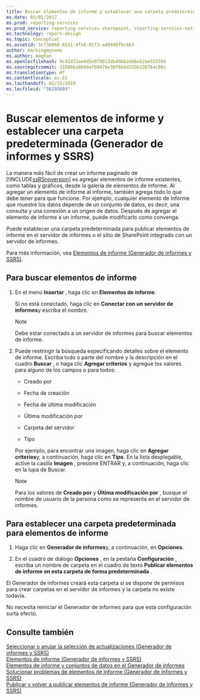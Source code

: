 ```yaml
---
title: Buscar elementos de informe y establecer una carpeta predeterminada (Generador de informes y SSRS) | Microsoft Docs
ms.date: 03/01/2017
ms.prod: reporting-services
ms.prod_service: reporting-services-sharepoint, reporting-services-native
ms.technology: report-design
ms.topic: conceptual
ms.assetid: 5cf38068-65d1-4fe8-81f3-a404d8fbc663
author: markingmyname
ms.author: maghan
ms.openlocfilehash: 9c42d33ae4d5e979013db49bb2d46eb2ae92556b
ms.sourcegitcommit: 31800ba0bb0af09476e38f6b4d155b136764c06c
ms.translationtype: HT
ms.contentlocale: es-ES
ms.lasthandoff: 02/15/2019
ms.locfileid: "56293693"
---
```

# <a name="browse-for-report-parts-and-set-a-default-folder-report-builder-and-ssrs"></a>Buscar elementos de informe y establecer una carpeta predeterminada (Generador de informes y SSRS)
La manera más fácil de crear un informe paginado de [!INCLUDE[ssRSnoversion](../../includes/ssrsnoversion-md.md)] es agregar elementos de informe existentes, como tablas y gráficos, desde la galería de elementos de informe. Al agregar un elemento de informe al informe, también agrega todo lo que debe tener para que funcione. Por ejemplo, cualquier elemento de informe que muestre los datos depende de un conjunto de datos, es decir, una consulta y una conexión a un origen de datos. Después de agregar el elemento de informe a un informe, puede modificarlo como convenga.  
  
 Puede establecer una carpeta predeterminada para publicar elementos de informe en el servidor de informes o el sitio de SharePoint integrado con un servidor de informes.  
  
 Para más información, vea [Elementos de informe &#40;Generador de informes y SSRS&#41;](../../reporting-services/report-design/report-parts-report-builder-and-ssrs.md).  
  
## <a name="to-browse-for-report-parts"></a>Para buscar elementos de informe  
  
1.  En el menú **Insertar** , haga clic en **Elementos de informe**.  
  
     Si no está conectado, haga clic en **Conectar con un servidor de informes**y escriba el nombre.  
  
    > [!NOTE]  
    >  Debe estar conectado a un servidor de informes para buscar elementos de informe.  
  
2.  Puede restringir la búsqueda especificando detalles sobre el elemento de informe. Escriba todo o parte del nombre y la descripción en el cuadro **Buscar** , o haga clic **Agregar criterios** y agregue los valores para alguno de los campos o para todos:  
  
    -   Creado por  
  
    -   Fecha de creación  
  
    -   Fecha de última modificación  
  
    -   Última modificación por  
  
    -   Carpeta del servidor  
  
    -   Tipo  
  
     Por ejemplo, para encontrar una imagen, haga clic en **Agregar criterios**y, a continuación, haga clic en **Tipo**. En la lista desplegable, active la casilla **Imagen** , presione ENTRAR y, a continuación, haga clic en la lupa de Buscar.  
  
    > [!NOTE]  
    >  Para los valores de **Creado por** y **Última modificación por** , busque el nombre de usuario de la persona como se representa en el servidor de informes.  
  
## <a name="to-set-a-default-folder-for-report-parts"></a>Para establecer una carpeta predeterminada para elementos de informe  
  
1.  Haga clic en **Generador de informes**y, a continuación, en **Opciones**.  
  
2.  En el cuadro de diálogo **Opciones** , en la pestaña **Configuración** , escriba un nombre de carpeta en el cuadro de texto **Publicar elementos de informe en esta carpeta de forma predeterminada** .  
  
 El Generador de informes creará esta carpeta si se dispone de permisos para crear carpetas en el servidor de informes y la carpeta no existe todavía.  
  
 No necesita reiniciar el Generador de informes para que esta configuración surta efecto.  
  
## <a name="see-also"></a>Consulte también  
 [Seleccionar o anular la selección de actualizaciones (Generador de informes y SSRS)](https://msdn.microsoft.com/9c69792d-d7c4-453b-ae2f-6d2d071d8606)   
 [Elementos de informe &#40;Generador de informes y SSRS&#41;](../../reporting-services/report-design/report-parts-report-builder-and-ssrs.md)   
 [Elementos de informe y conjuntos de datos en el Generador de informes](../../reporting-services/report-data/report-parts-and-datasets-in-report-builder.md)   
 [Solucionar problemas de elementos de informe (Generador de informes y SSRS)](https://msdn.microsoft.com/d9fe1932-46e7-421b-a8a9-4c54d9576e94)   
 [Publicar y volver a publicar elementos de informe &#40;Generador de informes y SSRS&#41;](../../reporting-services/report-design/publish-and-republish-report-parts-report-builder-and-ssrs.md)  
  
  
